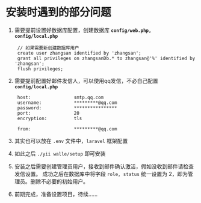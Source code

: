 安装时遇到的部分问题
================================


1. 需要提前设置好数据库配置，创建数据库 **`config/web.php, config/local.php`**

        // 如果需要新创建数据库用户
        create user zhangsan identified by 'zhangsan';
        grant all privileges on zhangsanDb.* to zhangsan@'%' identified by 'zhangsan';
        flush privileges;

2. 需要提前配置好邮件发信人，可以使用qq发信，不必自己配置 **`config/local.php`**

        host:                smtp.qq.com
        username:            *********@qq.com
        password:            ****************
        port:                20
        encryption:          tls

        from:                *********@qq.com

3. 其实也可以放在 `.env` 文件中，`laravel` 框架配置

4. 如此之后 `./yii walle/setup` 即可安装

5. 安装之后需要创建管理员用户，接收到邮件确认激活，假如没收到邮件请检查发信设置。
   成功之后在数据库中将字段 `role, status` 统一设置为 2，即为管理员。删除不必要的初始用户。

6. 前期完成，准备设置项目，待续……

